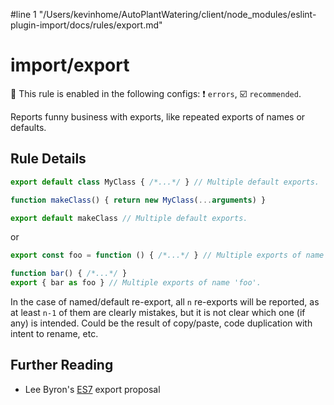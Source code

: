#line 1 "/Users/kevinhome/AutoPlantWatering/client/node_modules/eslint-plugin-import/docs/rules/export.md"
# import/export

💼 This rule is enabled in the following configs: ❗ `errors`, ☑️ `recommended`.

<!-- end auto-generated rule header -->

Reports funny business with exports, like repeated exports of names or defaults.

## Rule Details

```js
export default class MyClass { /*...*/ } // Multiple default exports.

function makeClass() { return new MyClass(...arguments) }

export default makeClass // Multiple default exports.
```

or

```js
export const foo = function () { /*...*/ } // Multiple exports of name 'foo'.

function bar() { /*...*/ }
export { bar as foo } // Multiple exports of name 'foo'.
```

In the case of named/default re-export, all `n` re-exports will be reported,
as at least `n-1` of them are clearly mistakes, but it is not clear which one
(if any) is intended. Could be the result of copy/paste, code duplication with
intent to rename, etc.

## Further Reading

 - Lee Byron's [ES7] export proposal

[ES7]: https://github.com/leebyron/ecmascript-more-export-from

